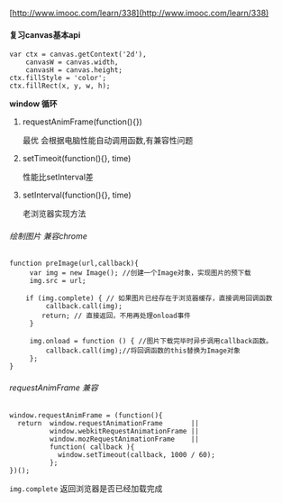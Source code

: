 [http://www.imooc.com/learn/338](http://www.imooc.com/learn/338)

#### 复习canvas基本api


	var ctx = canvas.getContext('2d'),
		canvasW = canvas.width,
		canvasH = canvas.height;
	ctx.fillStyle = 'color';
	ctx.fillRect(x, y, w, h);


__window 循环__

1. requestAnimFrame(function(){})

	最优 会根据电脑性能自动调用函数,有兼容性问题

2. setTimeoit(function(){}, time)
	
	性能比setInterval差

3. setInterval(function(){}, time)
	
	老浏览器实现方法


###### 绘制图片 兼容chrome
	function preImage(url,callback){  
	     var img = new Image(); //创建一个Image对象，实现图片的预下载  
	     img.src = url;  
	     
	    if (img.complete) { // 如果图片已经存在于浏览器缓存，直接调用回调函数  
	         callback.call(img);  
	        return; // 直接返回，不用再处理onload事件  
	     }  
	  
	     img.onload = function () { //图片下载完毕时异步调用callback函数。  
	         callback.call(img);//将回调函数的this替换为Image对象  
	     };  
	}  

###### requestAnimFrame 兼容
	
	window.requestAnimFrame = (function(){
	  return  window.requestAnimationFrame       ||
	          window.webkitRequestAnimationFrame ||
	          window.mozRequestAnimationFrame    ||
	          function( callback ){
	            window.setTimeout(callback, 1000 / 60);
	          };
	})();


`img.complete`  返回浏览器是否已经加载完成

